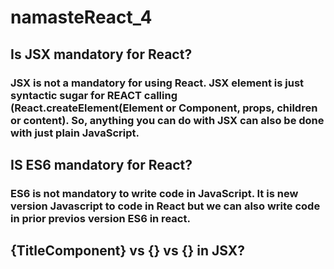 # namasteReact_4

## Is JSX mandatory for  React?

### JSX is not a mandatory for using React. JSX element is just syntactic sugar for REACT calling (React.createElement(Element or Component, props, children or content). So, anything you can do with JSX can also be done with just plain JavaScript.

## IS ES6 mandatory for React?

### ES6 is not mandatory to write code in JavaScript. It is new version Javascript to code in React but we can also write code in prior previos version ES6 in react.

## {TitleComponent} vs {<TitleComponent/>} vs {<TitleComponent></TitleComponent>} in JSX?
